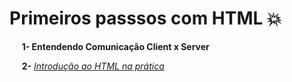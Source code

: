 # **Primeiros passsos com HTML** :boom:

&nbsp;&nbsp;&nbsp;&nbsp; **1- Entendendo Comunicação Client x Server**

&nbsp;&nbsp;&nbsp;&nbsp; **2-** [_Introdução ao HTML na prática_](https://github.com/Brayan-sant/Primeiros-passos-HTML/blob/master/aula/Introdu%C3%A7%C3%A3o%20ao%20HTML%20na%20Pr%C3%A1tica.docx)



